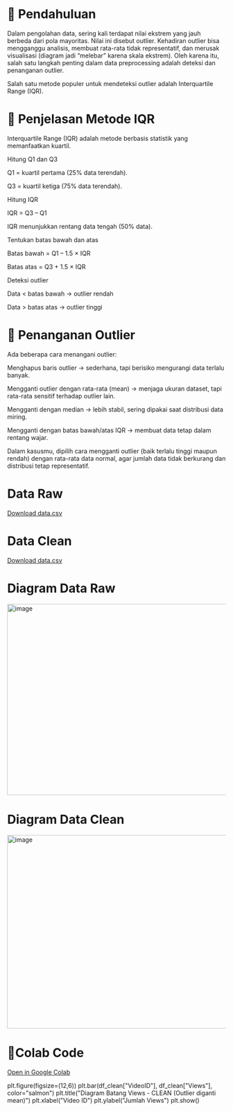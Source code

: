 # 📌 Pendahuluan

Dalam pengolahan data, sering kali terdapat nilai ekstrem yang jauh berbeda dari pola mayoritas. Nilai ini disebut outlier. Kehadiran outlier bisa mengganggu analisis, membuat rata-rata tidak representatif, dan merusak visualisasi (diagram jadi “melebar” karena skala ekstrem).
Oleh karena itu, salah satu langkah penting dalam data preprocessing adalah deteksi dan penanganan outlier.

Salah satu metode populer untuk mendeteksi outlier adalah Interquartile Range (IQR).

# 📌 Penjelasan Metode IQR

Interquartile Range (IQR) adalah metode berbasis statistik yang memanfaatkan kuartil.

Hitung Q1 dan Q3

Q1 = kuartil pertama (25% data terendah).

Q3 = kuartil ketiga (75% data terendah).

Hitung IQR

IQR = Q3 – Q1

IQR menunjukkan rentang data tengah (50% data).

Tentukan batas bawah dan atas

Batas bawah = Q1 – 1.5 × IQR

Batas atas = Q3 + 1.5 × IQR

Deteksi outlier

Data < batas bawah → outlier rendah

Data > batas atas → outlier tinggi

# 📌 Penanganan Outlier

Ada beberapa cara menangani outlier:

Menghapus baris outlier → sederhana, tapi berisiko mengurangi data terlalu banyak.

Mengganti outlier dengan rata-rata (mean) → menjaga ukuran dataset, tapi rata-rata sensitif terhadap outlier lain.

Mengganti dengan median → lebih stabil, sering dipakai saat distribusi data miring.

Mengganti dengan batas bawah/atas IQR → membuat data tetap dalam rentang wajar.

Dalam kasusmu, dipilih cara mengganti outlier (baik terlalu tinggi maupun rendah) dengan rata-rata data normal, agar jumlah data tidak berkurang dan distribusi tetap representatif.
# Data Raw
[Download data.csv](https://github.com/kendyjonathanprasetya/Memberisihkan-DATA-RAW-dari-Outliner/blob/main/data%20tiktok%20csv.csv)

# Data Clean
[Download data.csv](https://github.com/kendyjonathanprasetya/Memberisihkan-DATA-RAW-dari-Outliner/blob/main/data_tiktok_clean.csv)

# Diagram Data Raw
<img width="819" height="441" alt="image" src="https://github.com/user-attachments/assets/4f0034ae-23f5-414a-a32c-b3066fd3cfb7" />

# Diagram Data Clean
<img width="818" height="446" alt="image" src="https://github.com/user-attachments/assets/a8dcdee5-4972-4247-8ae1-3a86e81ac440" />


# 🔧Colab Code
[Open in Google Colab](https://colab.research.google.com/drive/1f2BvqKjjsJoJy0P-9wPdZBsN4gaiFAKr#scrollTo=foGPKVQh69Kt)






plt.figure(figsize=(12,6))
plt.bar(df_clean["VideoID"], df_clean["Views"], color="salmon")
plt.title("Diagram Batang Views - CLEAN (Outlier diganti mean)")
plt.xlabel("Video ID")
plt.ylabel("Jumlah Views")
plt.show()
